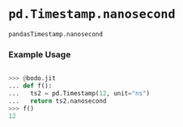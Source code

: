 # `pd.Timestamp.nanosecond`

`pandasTimestamp.nanosecond`

### Example Usage

```py

>>> @bodo.jit
... def f():
...   ts2 = pd.Timestamp(12, unit="ns")
...   return ts2.nanosecond
>>> f()
12
```
